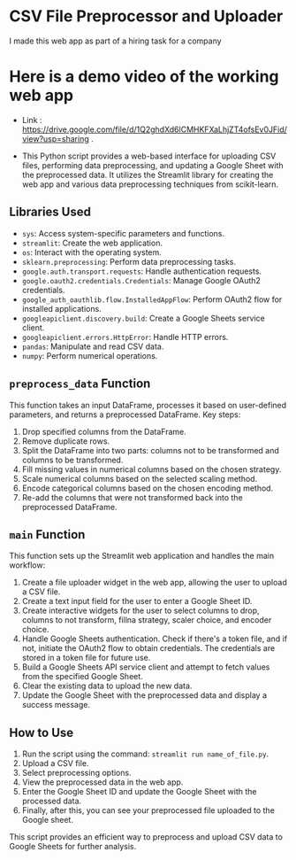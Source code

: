 # CSV File Preprocessor and Uploader
I made this web app as part of a hiring task for a company 
# Here is a demo video of the working web app
- Link : https://drive.google.com/file/d/1Q2ghdXd6lCMHKFXaLhjZT4ofsEv0JFid/view?usp=sharing .

- This Python script provides a web-based interface for uploading CSV files, performing data preprocessing, and updating a Google Sheet with the preprocessed data. It utilizes the Streamlit library for creating the web app and various data preprocessing techniques from scikit-learn.

## Libraries Used

- `sys`: Access system-specific parameters and functions.
- `streamlit`: Create the web application.
- `os`: Interact with the operating system.
- `sklearn.preprocessing`: Perform data preprocessing tasks.
- `google.auth.transport.requests`: Handle authentication requests.
- `google.oauth2.credentials.Credentials`: Manage Google OAuth2 credentials.
- `google_auth_oauthlib.flow.InstalledAppFlow`: Perform OAuth2 flow for installed applications.
- `googleapiclient.discovery.build`: Create a Google Sheets service client.
- `googleapiclient.errors.HttpError`: Handle HTTP errors.
- `pandas`: Manipulate and read CSV data.
- `numpy`: Perform numerical operations.

## `preprocess_data` Function

This function takes an input DataFrame, processes it based on user-defined parameters, and returns a preprocessed DataFrame. Key steps:

1. Drop specified columns from the DataFrame.
2. Remove duplicate rows.
3. Split the DataFrame into two parts: columns not to be transformed and columns to be transformed.
4. Fill missing values in numerical columns based on the chosen strategy.
5. Scale numerical columns based on the selected scaling method.
6. Encode categorical columns based on the chosen encoding method.
7. Re-add the columns that were not transformed back into the preprocessed DataFrame.

## `main` Function

This function sets up the Streamlit web application and handles the main workflow:

1. Create a file uploader widget in the web app, allowing the user to upload a CSV file.
2. Create a text input field for the user to enter a Google Sheet ID.
3. Create interactive widgets for the user to select columns to drop, columns to not transform, fillna strategy, scaler choice, and encoder choice.
4. Handle Google Sheets authentication. Check if there's a token file, and if not, initiate the OAuth2 flow to obtain credentials. The credentials are stored in a token file for future use.
5. Build a Google Sheets API service client and attempt to fetch values from the specified Google Sheet.
6. Clear the existing data to upload the new data.
7. Update the Google Sheet with the preprocessed data and display a success message.

## How to Use

1. Run the script using the command: `streamlit run name_of_file.py`.
2. Upload a CSV file.
3. Select preprocessing options.
4. View the preprocessed data in the web app.
5. Enter the Google Sheet ID and update the Google Sheet with the processed data.
6. Finally, after this, you can see your preprocessed file uploaded to the Google sheet.

This script provides an efficient way to preprocess and upload CSV data to Google Sheets for further analysis.
